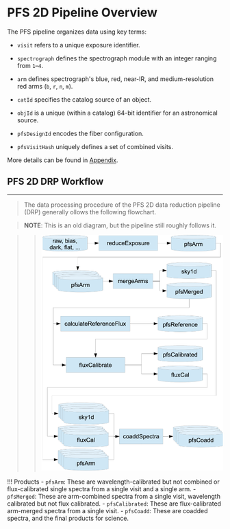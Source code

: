 
# PFS 2D Pipeline Overview

The PFS pipeline organizes data using key terms: 

- `visit` refers to a unique exposure identifier.

- `spectrograph` defines the spectrograph module with an integer ranging from `1`–`4`.

- `arm` defines spectrograph's blue, red, near-IR, and medium-resolution red arms (`b`, `r`, `n`, `m`).

- `catId` specifies the catalog source of an object.

- `objId` is a unique (within a catalog) 64-bit identifier for an astronomical source. 

- `pfsDesignId` encodes the fiber configuration.

- `pfsVisitHash` uniquely defines a set of combined visits.

More details can be found in [Appendix](05_01_app_datamodel.md).

## PFS 2D DRP Workflow

---

> The data processing procedure of the PFS 2D data reduction pipeline (DRP) generally ollows the following flowchart.

> **NOTE**: This is an old diagram, but the pipeline still roughly follows it.

>> ![Focal plane map](img/pipe2d_flowchart_gen3.png)

!!! Products
    - `pfsArm`: These are wavelength-calibrated but not combined or flux-calibrated single spectra from a single visit and a single arm.
    - `pfsMerged`: These are arm-combined spectra from a single visit, wavelength calibrated but not flux calibrated.
    - `pfsCalibrated`: These are flux-calibrated arm-merged spectra from a single visit.
    - `pfsCoadd`: These are coadded spectra, and the final products for science.

<!-- ## Gen3 PFS 2D DRP

---

The latest PFS 2D data DRP is now in its third generation (Gen3). **INACCURATE**: the term "Gen3" refers to the LSST middleware, not the PFS DRP.
The transition from the second generation (Gen2) to Gen3 is a project to migrate the 2D data reduction pipeline’s use of the LSST middleware from Gen2 to Gen3.

The LSST middleware is the middle layer between the data and the algorithms responsible for processing the data. It
provides a “data butler” that provides interfaces for reading and writing the data, a “registry” that keeps track of the
data products, and a framework for running algorithms on the data.

The second generation of the LSST middleware (“Gen2”) had two important shortcomings: it did not keep track of
what data products were available, and it did not provide a simple way to parallelize the processing of data. The third
generation of the LSST middleware (“Gen3”) is a complete rewrite that addresses these shortcomings.

The LSST software distributions no longer support the Gen2 middleware, and so access to bug fixes and new features
requires transitioning the PFS 2D DRP to Gen3. This guide attempts to explain the new features of Gen3 and how we
will use them in the PFS 2D DRP, using the [integration test](https://github.com/Subaru-PFS/pfs_pipe2d/blob/gen3/bin/pfs_integration_test.sh) as a tutorial.

## Acknowledgements

---

The PFS 2D DRP Gen3 transition has been a big project that has taken a lot of time and effort, which has been primarily made by Paul Price. 
We are grateful to the LSST pipeline development team for their help in understanding the Gen3 middleware, and how to overcome the peculiar challenges of applying it to the PFS 2D DRP. 
The products should especially ackknowledge the efforts by Jim Bosch, Nate Lust, Tim Jenness and KT Lim, and to Lee Kelvin for
his helpful writeup on using Gen3 for the [MERIAN project](https://hackmd.io/@lsk/merian).
Significant contributions have also been made by Robert Lupton, Kiyoto Yabe, and Masayuki Tanaka. 


!!! note
    This tutorial is based on the documents, *PFS 2D-DRP Gen3 Transition* (by Paul Price) delivered on September 20, 2024 and the *PFS EDR2 Document* delivered on March 4, 2023. The process introduced in this tutorial mostly follows an [earlier tutorial](https://github.com/yirene/pipe2d_tutorial/blob/main/pipe2d_tutorial.md) for Gen2 pipeline, but some tweaks are included, especially considering that we have started the transition to Gen3 from October 2024. The installation, data reduction, and product retrieval implemented on Gen3 are demonstrated by Zhuoming Li and Yongming Liang. 
    
!!! warning
    The configurations implemented in this tutorial may still be revised in the future for better compatibility. 


<!-- !!! note Large-Scale Cluster
    The latest pipeline is expected to be installed on Large-Scale Cluster (LSC) at NAOJ, and the users can directly utilize the ready environment, with only minor preparations to set up local `drp_pfs_data` (from cloning it from PFS GitHub). -->